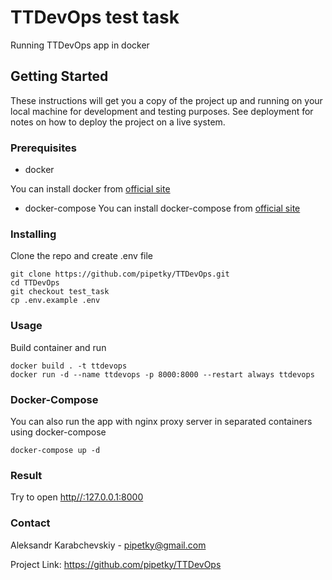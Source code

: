 # TTDevOps test task

Running TTDevOps app in docker

## Getting Started

These instructions will get you a copy of the project up and running on your local machine for development and testing purposes. See deployment for notes on how to deploy the project on a live system.

### Prerequisites

* docker

You can install docker from [official site](https://docs.docker.com/engine/install/)

* docker-compose
You can install docker-compose from [official site](https://docs.docker.com/compose/install/)

### Installing

Clone the repo and create .env file

```
git clone https://github.com/pipetky/TTDevOps.git
cd TTDevOps
git checkout test_task
cp .env.example .env
```

### Usage

Build container and run 

```
docker build . -t ttdevops
docker run -d --name ttdevops -p 8000:8000 --restart always ttdevops
```
### Docker-Compose

You can also run the app with nginx proxy server in separated containers using docker-compose

```
docker-compose up -d
```

### Result
Try to open [http//:127.0.0.1:8000](http//:127.0.0.1:8000)

### Contact
Aleksandr Karabchevskiy - pipetky@gmail.com

Project Link: https://github.com/pipetky/TTDevOps